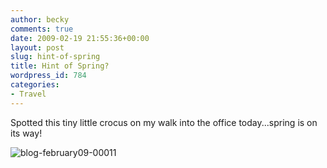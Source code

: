 ```yaml
---
author: becky
comments: true
date: 2009-02-19 21:55:36+00:00
layout: post
slug: hint-of-spring
title: Hint of Spring?
wordpress_id: 784
categories:
- Travel
---
```


Spotted this tiny little crocus on my walk into the office today...spring is on its way!




![blog-february09-00011](http://beta.beckyjenson.com/wp-content/uploads/2009/02/blog-february09-00011.jpg)

